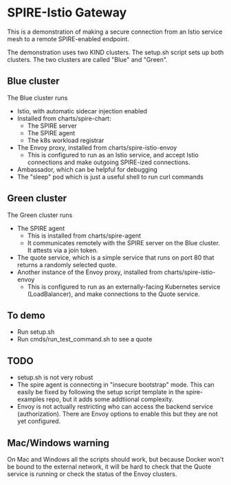 # SPIRE-Istio Gateway

This is a demonstration of making a secure connection from an Istio service mesh to a remote
SPIRE-enabled endpoint.

The demonstration uses two KIND clusters. The setup.sh script sets up both clusters. The two clusters are called "Blue" and "Green".

## Blue cluster
The Blue cluster runs
* Istio, with automatic sidecar injection enabled
* Installed from charts/spire-chart:
  * The SPIRE server
  * The SPIRE agent
  * The k8s workload registrar
* The Envoy proxy, installed from charts/spire-istio-envoy
  * This is configured to run as an Istio service, and accept Istio connections and make outgoing SPIRE-ized connections.
* Ambassador, which can be helpful for debugging
* The "sleep" pod which is just a useful shell to run curl commands

## Green cluster
The Green cluster runs
* The SPIRE agent
  * This is installed from charts/spire-agent
  * It communicates remotely with the SPIRE server on the Blue cluster. It attests via a join token. 
* The quote service, which is a simple service that runs on port 80 that returns a randomly selected quote.
* Another instance of the Envoy proxy, installed from charts/spire-istio-envoy
  * This is configured to run as an externally-facing Kubernetes service (LoadBalancer), and make connections to the Quote service.
 
## To demo
 * Run setup.sh
 * Run cmds/run_test_command.sh to see a quote
 
## TODO
 * setup.sh is not very robust
 * The spire agent is connecting in "insecure bootstrap" mode. This can easily be fixed by following the setup script template in the spire-examples repo, but it adds some addtiional complexity.
 * Envoy is not actually restricting who can access the backend service (authorization). There are Envoy options to enable this but they are not yet configured.
 
## Mac/Windows warning
On Mac and Windows all the scripts should work, but because Docker won't be bound to the external network, it will be hard to check that the Quote service is running or check the status of the Envoy clusters. 

